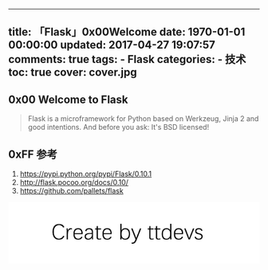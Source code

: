 
---
title: 「Flask」0x00Welcome
date: 1970-01-01 00:00:00
updated: 2017-04-27 19:07:57
comments: true
tags:
    - Flask
categories:
    - 技术
toc: true
cover: cover.jpg 
---


## 0x00 Welcome to Flask

>Flask is a microframework for Python based on Werkzeug, Jinja 2 and good intentions. And before you ask: It's BSD licensed! 

## 0xFF 参考

1. https://pypi.python.org/pypi/Flask/0.10.1
2. http://flask.pocoo.org/docs/0.10/
3. https://github.com/pallets/flask

![Create by ttdevs](https://raw.githubusercontent.com/ttdevs/ttdevs.github.io/common/images/logo.png)


